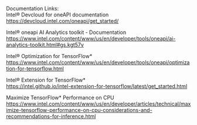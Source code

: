 Documentation Links:<br />
Intel® Devcloud for oneAPI documentation https://devcloud.intel.com/oneapi/get_started/

Intel® oneapi AI Analytics toolkit - Documentation<br /> https://www.intel.com/content/www/us/en/developer/tools/oneapi/ai-analytics-toolkit.html#gs.kgt57v

Intel® Optimization for TensorFlow*<br /> https://www.intel.com/content/www/us/en/developer/tools/oneapi/optimization-for-tensorflow.html

Intel® Extension for TensorFlow*<br/> https://intel.github.io/intel-extension-for-tensorflow/latest/get_started.html

Maximize TensorFlow* Performance on CPU<br />  https://www.intel.com/content/www/us/en/developer/articles/technical/maximize-tensorflow-performance-on-cpu-considerations-and-recommendations-for-inference.html

